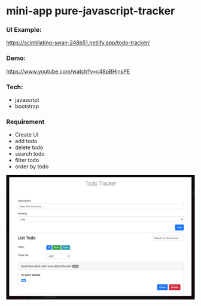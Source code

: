 # mini-app pure-javascript-tracker

### UI Example:

https://scintillating-swan-248b51.netlify.app/todo-tracker/

### Demo:

https://www.youtube.com/watch?v=c48pBHlnsPE

### Tech:

- javascript
- bootstrap

### Requirement

- Create UI
- add todo
- delete todo
- search todo
- filter todo
- order by todo

![Example page](./page.png "To Do page")
